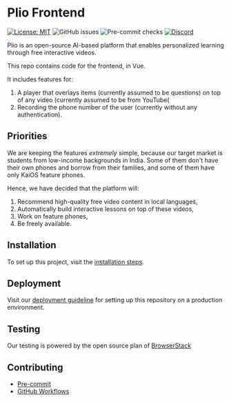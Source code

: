 # Plio Frontend
[![License: MIT](https://img.shields.io/github/license/avantifellows/plio-frontend?color=blue&style=flat-square)](LICENSE)
![GitHub issues](https://img.shields.io/github/issues-raw/avantifellows/plio-frontend?style=flat-square)
![Pre-commit checks](https://img.shields.io/github/workflow/status/avantifellows/plio-frontend/pre-commit/master?label=Pre-commit%20checks&style=flat-square)
[![Discord](https://img.shields.io/discord/717975833226248303.svg?label=&logo=discord&logoColor=ffffff&color=7389D8&labelColor=6A7EC2&style=flat-square)](https://discord.gg/29qYD7fZtZ)

Plio is an open-source AI-based platform that enables personalized learning through free interactive videos.

This repo contains code for the frontend, in Vue.

It includes features for:
1. A player that overlays items (currently assumed to be questions) on top of any video (currently assumed to be from YouTube(
2. Recording the phone number of the user (currently without any authentication).

## Priorities
We are keeping the features *extremely* simple, because our target market is students from low-income backgrounds in India.
Some of them don't have their own phones and borrow from their families, and some of them have only KaiOS feature phones.

Hence, we have decided that the platform will:
1. Recommend high-quality free video content in local languages,
2. Automatically build interactive lessons on top of these videos,
3. Work on feature phones,
4. Be freely available.

## Installation
To set up this project, visit the [installation steps](docs/INSTALLATION.md).

## Deployment
Visit our [deployment guideline](docs/DEPLOYMENT.md) for setting up this repository on a production environment.

##  Testing
Our testing is powered by the open source plan of [BrowserStack](https://www.browserstack.com/)

## Contributing
- [Pre-commit](docs/PRE-COMMIT.md)
- [GitHub Workflows](docs/GITHUB-WORKFLOWS.md)

